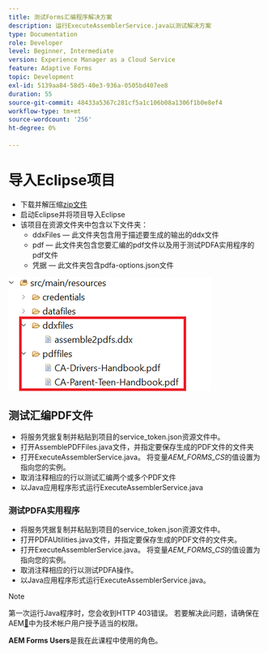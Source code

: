 ```yaml
---
title: 测试Forms汇编程序解决方案
description: 运行ExecuteAssemblerService.java以测试解决方案
type: Documentation
role: Developer
level: Beginner, Intermediate
version: Experience Manager as a Cloud Service
feature: Adaptive Forms
topic: Development
exl-id: 5139aa84-58d5-40e3-936a-0505bd407ee8
duration: 55
source-git-commit: 48433a5367c281cf5a1c106b08a1306f1b0e8ef4
workflow-type: tm+mt
source-wordcount: '256'
ht-degree: 0%

---
```


# 导入Eclipse项目

* 下载并解压缩[zip文件](./assets/pdf-manipulation.zip)
* 启动Eclipse并将项目导入Eclipse
* 该项目在资源文件夹中包含以下文件夹：
   * ddxFiles — 此文件夹包含用于描述要生成的输出的ddx文件
   * pdf — 此文件夹包含您要汇编的pdf文件以及用于测试PDFA实用程序的pdf文件
   * 凭据 — 此文件夹包含pdfa-options.json文件

![资源文件](./assets/resources.png)

## 测试汇编PDF文件

* 将服务凭据复制并粘贴到项目的service_token.json资源文件中。
* 打开AssemblePDFFiles.java文件，并指定要保存生成的PDF文件的文件夹
* 打开ExecuteAssemblerService.java。 将变量&#x200B;_AEM_FORMS_CS_&#x200B;的值设置为指向您的实例。
* 取消注释相应的行以测试汇编两个或多个PDF文件
* 以Java应用程序形式运行ExecuteAssemblerService.java

### 测试PDFA实用程序

* 将服务凭据复制并粘贴到项目的service_token.json资源文件中。
* 打开PDFAUtilities.java文件，并指定要保存生成的PDF文件的文件夹。
* 打开ExecuteAssemblerService.java。 将变量&#x200B;_AEM_FORMS_CS_&#x200B;的值设置为指向您的实例。
* 取消注释相应的行以测试PDFA操作。
* 以Java应用程序形式运行ExecuteAssemblerService.java。



>[!NOTE]
> 第一次运行Java程序时，您会收到HTTP 403错误。 若要解决此问题，请确保在AEM[&#128279;](https://experienceleague.adobe.com/docs/experience-manager-learn/getting-started-with-aem-headless/authentication/service-credentials.html?lang=zh-Hans#configure-access-in-aem)中为技术帐户用户授予适当的权限。

**AEM Forms Users**&#x200B;是我在此课程中使用的角色。
